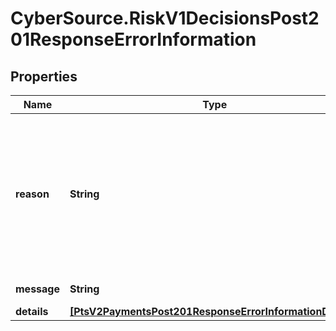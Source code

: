 # CyberSource.RiskV1DecisionsPost201ResponseErrorInformation

## Properties
Name | Type | Description | Notes
------------ | ------------- | ------------- | -------------
**reason** | **String** | The reason of the status.  Possible values:  - `EXPIRED_CARD`  - `SCORE_EXCEEDS_THRESHOLD`  - `DECISION_PROFILE_REVIEW`  - `DECISION_PROFILE_REJECT`  - `CONSUMER_AUTHENTICATION_REQUIRED`  - `INVALID_MERCHANT_CONFIGURATION`  - `CONSUMER_AUTHENTICATION_FAILED`  - `DECISION_PROFILE_CHALLENGE`  - `CUSTOMER_WATCHLIST_MATCH`  - `ADDRESS_COUNTRY_WATCHLIST_MATCH`  - `EMAIL_COUNTRY_WATCHLIST_MATCH`  - `IP_COUNTRY_WATCHLIST_MATCH`  | [optional] 
**message** | **String** | The detail message related to the status and reason listed above. | [optional] 
**details** | [**[PtsV2PaymentsPost201ResponseErrorInformationDetails]**](PtsV2PaymentsPost201ResponseErrorInformationDetails.md) |  | [optional] 


